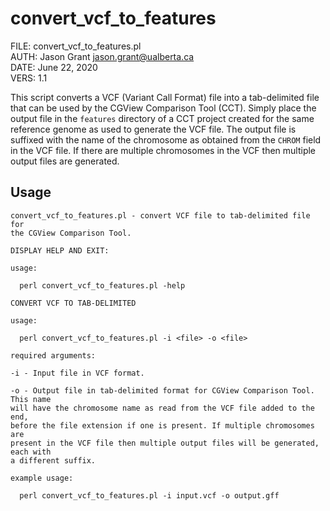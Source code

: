 # convert\_vcf\_to\_features

FILE: convert\_vcf\_to\_features.pl  
AUTH: Jason Grant <jason.grant@ualberta.ca>  
DATE: June 22, 2020  
VERS: 1.1  

This script converts a VCF (Variant Call Format) file into a tab-delimited file that can be used by the CGView Comparison Tool (CCT). Simply place the output file in the `features` directory of a CCT project created for the same reference genome as used to generate the VCF file. The output file is suffixed with the name of the chromosome as obtained from the `CHROM` field in the VCF file. If there are multiple chromosomes in the VCF then multiple output files are generated. 

## Usage

```
convert_vcf_to_features.pl - convert VCF file to tab-delimited file for
the CGView Comparison Tool.

DISPLAY HELP AND EXIT:

usage:

  perl convert_vcf_to_features.pl -help

CONVERT VCF TO TAB-DELIMITED

usage:

  perl convert_vcf_to_features.pl -i <file> -o <file>

required arguments:

-i - Input file in VCF format.

-o - Output file in tab-delimited format for CGView Comparison Tool. This name
will have the chromosome name as read from the VCF file added to the end,
before the file extension if one is present. If multiple chromosomes are
present in the VCF file then multiple output files will be generated, each with
a different suffix.

example usage:

  perl convert_vcf_to_features.pl -i input.vcf -o output.gff
```
